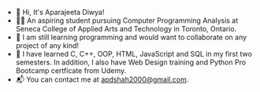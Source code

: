 * 👋 Hi, It's Aparajeeta Diwya!
* 👩‍💻 An aspiring student pursuing Computer Programming Analysis at Seneca College of Applied Arts and Technology in Toronto, Ontario.
* 🌱 I am still learning programming and would want to collaborate on any project of any kind!
* 📖 I have learned C, C++, OOP, HTML, JavaScript and SQL in my first two semesters. In addition, I also have Web Design training and Python Pro Bootcamp        certficate from Udemy.   
* 📬 You can contact me at apdshah2000@gmail.com.
